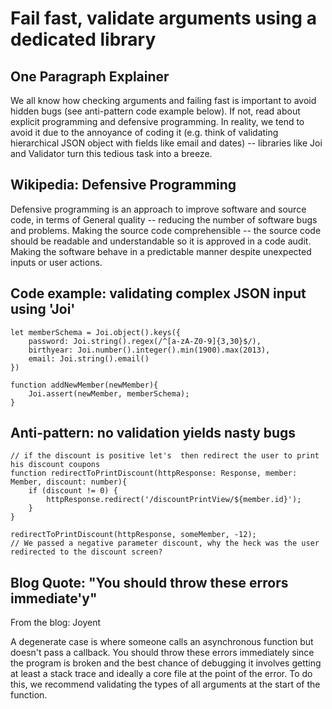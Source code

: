 # Fail fast, validate arguments using a dedicated library

## One Paragraph Explainer
We all know how checking arguments and failing fast is important to avoid hidden bugs (see anti-pattern code example below). If not, read about explicit programming and defensive programming. In reality, we tend to avoid it due to the annoyance of coding it (e.g. think of validating hierarchical JSON object with fields like email and dates) -- libraries like Joi and Validator turn this tedious task into a breeze.

## Wikipedia: Defensive Programming
Defensive programming is an approach to improve software and source code, in terms of General quality -- reducing the number of software bugs and problems. Making the source code comprehensible -- the source code should be readable and understandable so it is approved in a code audit. Making the software behave in a predictable manner despite unexpected inputs or user actions. 

## Code example: validating complex JSON input using 'Joi'
```
let memberSchema = Joi.object().keys({
    password: Joi.string().regex(/^[a-zA-Z0-9]{3,30}$/),
    birthyear: Joi.number().integer().min(1900).max(2013),
    email: Joi.string().email()
})

function addNewMember(newMember){
    Joi.assert(newMember, memberSchema);
}
```

## Anti-pattern: no validation yields nasty bugs
```
// if the discount is positive let's  then redirect the user to print his discount coupons
function redirectToPrintDiscount(httpResponse: Response, member: Member, discount: number){
    if (discount != 0) {
        httpResponse.redirect('/discountPrintView/${member.id}');
    }
}

redirectToPrintDiscount(httpResponse, someMember, -12);
// We passed a negative parameter discount, why the heck was the user redirected to the discount screen? 
```

## Blog Quote: "You should throw these errors immediate'y"
From the blog: Joyent

A degenerate case is where someone calls an asynchronous function but doesn't pass a callback. You should throw these errors immediately since the program is broken and the best chance of debugging it involves getting at least a stack trace and ideally a core file at the point of the error. To do this, we recommend validating the types of all arguments at the start of the function.
